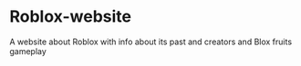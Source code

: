 # Roblox-website
A website about Roblox with info about its past and creators and Blox fruits gameplay
